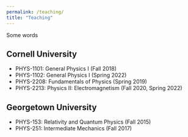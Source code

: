 ```yaml
---
permalink: /teaching/
title: "Teaching"
---
```


Some words

## Cornell University
- PHYS-1101: General Physics I (Fall 2018)
- PHYS-1102: General Physics I (Spring 2022)
- PHYS-2208: Fundamentals of Physics (Spring 2019)
- PHYS-2213: Physics II: Electromagnetism (Fall 2020, Spring 2022)

## Georgetown University
- PHYS-153: Relativity and Quantum Physics (Fall 2015)
- PHYS-251: Intermediate Mechanics (Fall 2017)